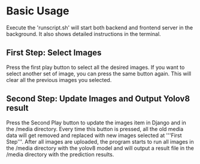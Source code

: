 # Basic Usage

Execute the 'runscript.sh' will start both backend and frontend server in the background.
It also shows detailed instructions in the terminal.

## First Step: Select Images

Press the first play button to select all the desired images.
If you want to select another set of image, you can press the same button again. This will clear all the previous images you selected.

## Second Step: Update Images and Output Yolov8 result

Press the Second Play button to update the images item in Django and in the /media directory.
Every time this button is pressed, all the old media data will get removed and replaced with new images selected at '''First Step'''.
After all images are uploaded, the program starts to run all images in the /media directory with the yolov8 model and will output a result file in the /media directory with the prediction results.
